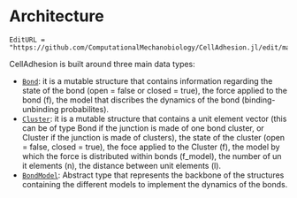 # Architecture

```@meta
EditURL = "https://github.com/ComputationalMechanobiology/CellAdhesion.jl/edit/master/docs/src/architecture.md"
```

CellAdhesion is built around three main data types:
+ [`Bond`](@ref): it is a mutable structure that contains information regarding the state of the bond (open = false or closed = true), the force applied to the bond (f), the model that discribes the dynamics of the bond (binding-unbinding probabilites).
+ [`Cluster`](@ref): it is a mutable structure that contains a unit element vector (this can be of type Bond if the junction is made of one bond cluster, or Cluster if the junction is made of clusters), the state of the cluster (open = false, closed = true), the foce applied to the Cluster (f), the model by which the force is distributed within bonds (f_model), the number of un it elements (n), the distance between unit elements (l). 
+ [`BondModel`](@ref): Abstract type that represents the backbone of the structures containing the different models to implement the dynamics of the bonds. 
